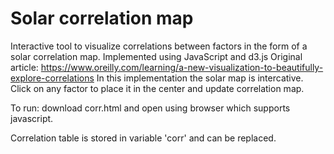 # Solar correlation map
Interactive tool to visualize correlations between factors in the form of a solar correlation map.
Implemented using JavaScript and d3.js
Original article:
https://www.oreilly.com/learning/a-new-visualization-to-beautifully-explore-correlations
In this implementation the solar map is intercative. Click on any factor to place it in the center and update correlation map.

To run: download corr.html and open using browser which supports javascript.

Correlation table is stored in variable 'corr' and can be replaced.
